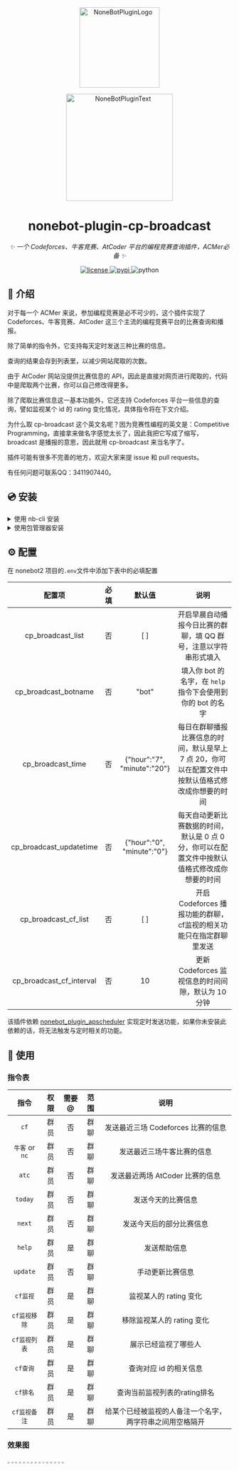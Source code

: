 <div align="center">
  <a href="https://v2.nonebot.dev/store"><img src="https://github.com/A-kirami/nonebot-plugin-template/blob/resources/nbp_logo.png" width="180" height="180" alt="NoneBotPluginLogo"></a>
  <br>
  <p><img src="https://github.com/A-kirami/nonebot-plugin-template/blob/resources/NoneBotPlugin.svg" width="240" alt="NoneBotPluginText"></p>
</div>

<div align="center">

# nonebot-plugin-cp-broadcast

_✨ 一个 Codeforces、牛客竞赛、AtCoder 平台的编程竞赛查询插件，ACMer必备 ✨_


<a href="./LICENSE">
    <img src="https://img.shields.io/github/license/HuParry/nonebot-plugin-cp-broadcast.svg" alt="license">
</a>
<a href="https://pypi.python.org/pypi/nonebot-plugin-cp-broadcast">
    <img src="https://img.shields.io/pypi/v/nonebot-plugin-cp-broadcast.svg" alt="pypi">
</a>
<img src="https://img.shields.io/badge/python-3.8+-blue.svg" alt="python">

</div>

## 📖 介绍

对于每一个 ACMer 来说，参加编程竞赛是必不可少的，这个插件实现了 Codeforces、牛客竞赛、AtCoder 这三个主流的编程竞赛平台的比赛查询和播报。

除了简单的指令外，它支持每天定时发送三种比赛的信息。

查询的结果会存到列表里，以减少网站爬取的次数。

由于 AtCoder 网站没提供比赛信息的 API，因此是直接对网页进行爬取的，代码中是爬取两个比赛，你可以自己修改得更多。

除了爬取比赛信息这一基本功能外，它还支持 Codeforces 平台一些信息的查询，譬如监视某个 id 的 rating 变化情况，具体指令将在下文介绍。

为什么取 cp-broadcast 这个英文名呢？因为竞赛性编程的英文是：Competitive Programming，直接拿来做名字感觉太长了，因此我把它写成了缩写，broadcast 是播报的意思，因此就用 cp-broadcast 来当名字了。

插件可能有很多不完善的地方，欢迎大家来提 issue 和 pull requests。 

有任何问题可联系QQ：3411907440。

## 💿 安装

<details>
<summary>使用 nb-cli 安装</summary>
在 nonebot2 项目的根目录下打开命令行, 输入以下指令即可安装

    nb plugin install nonebot-plugin-cp-broadcast

</details>

<details>
<summary>使用包管理器安装</summary>
在 nonebot2 项目的插件目录下, 打开命令行, 根据你使用的包管理器, 输入相应的安装命令

<details>
<summary>pip</summary>

    pip install nonebot-plugin-cp-broadcast
</details>
<details>
<summary>pdm</summary>

    pdm add nonebot-plugin-cp-broadcast
</details>
<details>
<summary>poetry</summary>

    poetry add nonebot-plugin-cp-broadcast
</details>
<details>
<summary>conda</summary>

    conda install nonebot-plugin-cp-broadcast
</details>

打开 nonebot2 项目根目录下的 `pyproject.toml` 文件, 在 `[tool.nonebot]` 部分追加写入

    plugins = ["nonebot_plugin_cp_broadcast"]

</details>

## ⚙️ 配置

在 nonebot2 项目的`.env`文件中添加下表中的必填配置

| 配置项 | 必填 | 默认值 | 说明 |
|:-----:|:----:|:----:|:----:|
| cp_broadcast_list | 否 | [ ] | 开启早晨自动播报今日比赛的群聊，填 QQ 群号，注意以字符串形式填入 |
| cp_broadcast_botname | 否 | "bot" | 填入你 bot 的名字，在 `help` 指令下会使用到你的 bot 的名字 |
| cp_broadcast_time | 否 | {"hour":"7", "minute":"20"} | 每日在群聊播报比赛信息的时间，默认是早上 7 点 20，你可以在配置文件中按默认值格式修改成你想要的时间 |
| cp_broadcast_updatetime | 否 | {"hour":"0", "minute":"0"} | 每天自动更新比赛数据的时间，默认是 0 点 0 分，你可以在配置文件中按默认值格式修改成你想要的时间 |
| cp_broadcast_cf_list | 否 | [ ] | 开启 Codeforces 播报功能的群聊，cf监视的相关功能只在指定群聊里发送 |
| cp_broadcast_cf_interval | 否 | 10 | 更新 Codeforces 监视信息的时间间隙，默认为 10 分钟 |


该插件依赖 [nonebot_plugin_apscheduler](https://github.com/nonebot/plugin-apscheduler) 实现定时发送功能，如果你未安装此依赖的话，将无法触发与定时相关的功能。

## 🎉 使用
### 指令表
|      指令      | 权限 | 需要@ | 范围 |             说明              |
|:------------:|:----:|:----:|:----:|:---------------------------:|
|     `cf`     | 群员 | 否 | 群聊 |   发送最近三场 Codeforces 比赛的信息   |
| `牛客` or `nc` | 群员 | 否 | 群聊 |        发送最近三场牛客比赛的信息        |
|    `atc`     | 群员 | 否 | 群聊 |    发送最近两场 AtCoder 比赛的信息     |
|   `today`    | 群员 | 否 | 群聊 |          发送今天的比赛信息          |
|    `next`    | 群员 | 否 | 群聊 |        发送今天后的部分比赛信息         |
|    `help`    | 群员 | 是 | 群聊 |           发送帮助信息            |
|   `update`   | 群员 | 否 | 群聊 |          手动更新比赛信息           |
|    `cf监视`    | 群员 | 是 | 群聊 |       监视某人的 rating 变化       |
|   `cf监视移除`   | 群员 | 是 | 群聊 |      移除监视某人的 rating 变化      |
|   `cf监视列表`   | 群员 | 是 | 群聊 |         展示已经监视了哪些人          |
|    `cf查询`    | 群员 | 是 | 群聊 |        查询对应 id 的相关信息        |
|    `cf排名`    | 群员 | 是 | 群聊 |      查询当前监视列表的rating排名      |
|   `cf监视备注`   | 群员 | 是 | 群聊 | 给某个已经被监视的人备注一个名字，两字符串之间用空格隔开 |


### 效果图
<img src="./docs/cf.JPG" style="zoom:30%;" />

<img src="./docs/nc.JPG" style="zoom:30%;" />

<img src="./docs/atc.JPG" style="zoom:30%;" />

<img src="./docs/today.JPG" style="zoom:30%;" />

<img src="./docs/next.JPG" style="zoom:30%;" />

<img src="./docs/help.png" style="zoom:30%;" />

<img src="./docs/update.JPG" style="zoom:30%;" />

<img src="./docs/cfjianshi.JPG" style="zoom:30%;" />

<img src="./docs/remove.png" style="zoom:30%;" />

<img src="./docs/cfjianshiliebiao.png" style="zoom:30%;" />

<img src="./docs/cfchaxun.JPG" style="zoom:30%;" />

<img src="./docs/cf_change.png" style="zoom:30%;" />

<img src="./docs/cf_change2.jpg" style="zoom:30%;" />

<img src="./docs/cf_paimin.JPG" style="zoom:30%;" />

<img src="./docs/cf_jianshi.JPG" style="zoom:30%;" />
